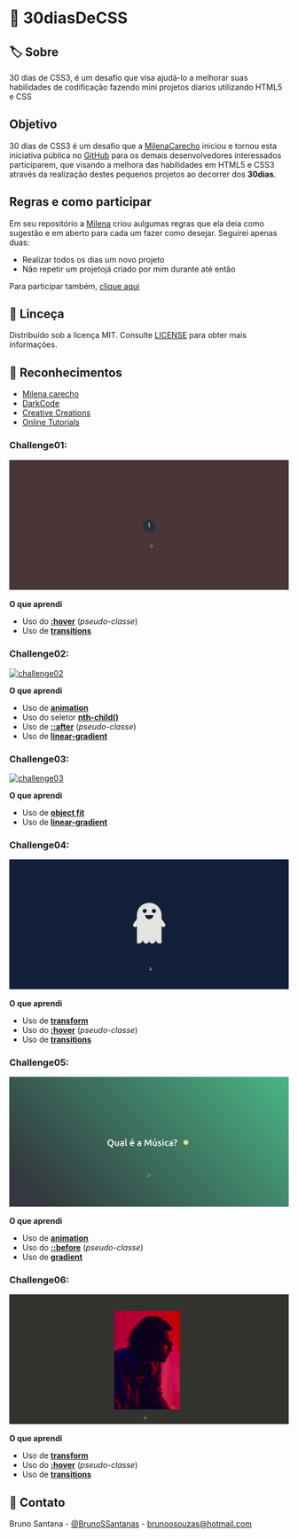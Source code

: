 # :rocket: 30diasDeCSS
## :label: Sobre
30 dias de CSS3, é um desafio que visa ajudá-lo a melhorar suas habilidades de codificação fazendo mini projetos diarios utilizando HTML5 e CSS

## Objetivo

30 dias de CSS3 é um desafio que a [MilenaCarecho][linkMilena] iniciou e tornou esta iniciativa pública no [GitHub][linkRepo] para os demais desenvolvedores interessados participarem, que visando a melhora das habilidades em HTML5 e CSS3 através da realização destes pequenos projetos ao decorrer dos **30dias**.

## Regras e como participar

Em seu repositório a [Milena][linkMilena] criou aulgumas regras que ela deia como sugestão e em aberto para cada um fazer como desejar. Seguirei apenas duas:
* Realizar todos os dias um novo projeto
* Não repetir um projetojá criado por mim durante até então
 
Para participar também, [clique aqui][linkIssue]
 ## :page_facing_up: Linceça
 Distribuído sob a licença MIT. Consulte [LICENSE](https://opensource.org/licenses/MIT) para obter mais informações.
 
 ## :green_heart: Reconhecimentos
 
- [Milena carecho][linkMilena]
- [DarkCode][darkCode]
- [Creative Creations][creativeCreations]
- [Online Tutorials][onlineTutorials]

### Challenge01: 
 
[![challenge01](https://github.com/BrunoSSantana/30diasDeCSS/blob/master/screenshots/challenge01.gif)](https://github.com/BrunoSSantana/30diasDeCSS/tree/master/Challenges/Challenge01)

**O que aprendi**

* Uso do [**:hover**](https://developer.mozilla.org/pt-BR/docs/Web/CSS/:hover) (*pseudo-classe*)
* Uso de [**transitions**](https://developer.mozilla.org/pt-BR/docs/Web/CSS/CSS_Transitions/Using_CSS_transitions)

### Challenge02:
[![challenge02](https://github.com/BrunoSSantana/30diasDeCSS/blob/master/screenshots/challenge02.gif)](https://github.com/BrunoSSantana/30diasDeCSS/tree/master/Challenges/challenge02)

**O que aprendi**

* Uso de [**animation**](https://developer.mozilla.org/pt-BR/docs/Web/CSS/animation)
* Uso do seletor [**nth-child()**](https://developer.mozilla.org/pt-BR/docs/Web/CSS/:nth-child)
* Uso de [**::after**](https://developer.mozilla.org/pt-BR/docs/Web/CSS/::after) (*pseudo-classe*)
* Uso de [**linear-gradient**](https://developer.mozilla.org/en-US/docs/Web/CSS/linear-gradient)

### Challenge03:
[![challenge03](https://github.com/BrunoSSantana/30diasDeCSS/blob/master/screenshots/challenge03.gif)](https://github.com/BrunoSSantana/30diasDeCSS/tree/master/Challenges/challenge03)

**O que aprendi**

* Uso de [**object fit**](https://developer.mozilla.org/pt-BR/docs/Web/CSS/object-fit)
* Uso de [**linear-gradient**](https://developer.mozilla.org/en-US/docs/Web/CSS/linear-gradient)

### Challenge04:
[![challenge04](https://github.com/BrunoSSantana/30diasDeCSS/blob/master/screenshots/challenge04.gif)](https://github.com/BrunoSSantana/30diasDeCSS/tree/master/Challenges/challenge04)

**O que aprendi**

* Uso de [**transform**](https://developer.mozilla.org/pt-BR/docs/Web/CSS/animation)
* Uso do [**:hover**](https://developer.mozilla.org/pt-BR/docs/Web/CSS/:hover) (*pseudo-classe*)
* Uso de [**transitions**](https://developer.mozilla.org/pt-BR/docs/Web/CSS/CSS_Transitions/Using_CSS_transitions)

### Challenge05:
[![challenge05](https://github.com/BrunoSSantana/30diasDeCSS/blob/master/screenshots/challenge05.gif)](https://github.com/BrunoSSantana/30diasDeCSS/tree/master/Challenges/challenge05)

**O que aprendi**

* Uso de [**animation**](https://developer.mozilla.org/pt-BR/docs/Web/CSS/animation)
* Uso do [**::before**](https://developer.mozilla.org/pt-BR/docs/Web/CSS/:hover) (*pseudo-classe*)
* Uso de [**gradient**](https://developer.mozilla.org/en-US/docs/Web/CSS/linear-gradient)

### Challenge06:
[![challenge05](https://github.com/BrunoSSantana/30diasDeCSS/blob/master/screenshots/challenge06.gif)](https://github.com/BrunoSSantana/30diasDeCSS/tree/master/Challenges/challenge06)

**O que aprendi**

* Uso de [**transform**](https://developer.mozilla.org/pt-BR/docs/Web/CSS/transform)
* Uso do [**:hover**](https://developer.mozilla.org/pt-BR/docs/Web/CSS/:hover) (*pseudo-classe*)
* Uso de [**transitions**](https://developer.mozilla.org/pt-BR/docs/Web/CSS/CSS_Transitions/Using_CSS_transitions)

## :speech_balloon: Contato
Bruno Santana - [@BrunoSSantanas](https://twitter.com/BrunoSSantanas) - [brunoosouzas@hotmail.com](mailto:m.bluth@example.com)

[linkMilena]: https://github.com/MilenaCarecho
[linkRepo]: https://github.com/MilenaCarecho/30diasDeCSS
[linkIssue]: https://github.com/MilenaCarecho/30diasDeCSS/issues/1
[onlineTutorials]: https://www.youtube.com/channel/UCbwXnUipZsLfUckBPsC7Jog
[creativeCreations]: https://www.youtube.com/channel/UCOKmVksbzoKJKmtu7rlEM1A
[darkCode]: https://www.youtube.com/channel/UCD3KVjbb7aq2OiOffuungzw
